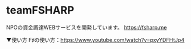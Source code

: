 # teamFSHARP

NPOの資金調達WEBサービスを開発しています。
https://fsharp.me

▼使い方
F♯の使い方：https://www.youtube.com/watch?v=pxyYDFHtJp4